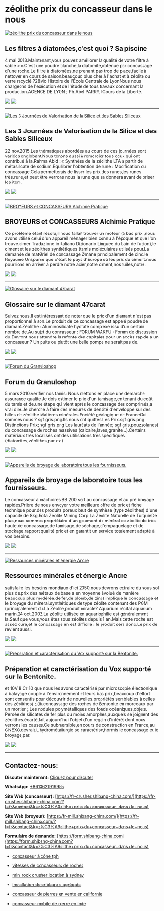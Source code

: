# zéolithe prix du concasseur dans le nous

<a href="https://swt.shibang-china.com/?l=fr&img&k=z%C3%A9olithe+prix+du+concasseur+dans+le+nous" target="_blank">![zéolithe prix du concasseur dans le nous](http://static.shibang-china.com/all-800x300/475.jpg)</a>

## Les filtres à diatomées,c&#39;est quoi ? Sa piscine
4 mai 2013.Maintenant,vous pouvez améliorer la qualité de votre filtre à sable » ».C&#39;est une poudre blanche,la diatomite,obtenue par concassage d&#39;une roche.Le filtre à diatomées,ne prenant pas trop de place,facile à nettoyer en cours de saison,beaucoup plus cher à l&#39;achat et à.zéolite ou verre recyclé ?28Mo Histoire de l&#39;École Centrale de LyonNous nous chargeons de l&#39;exécution et de l&#39;étude de tous travaux concernant la production.AGENCE DE LYON ; Ph.Abel PARRY,I,Cours de la Liberté.


<a href="https://whatsapp.shibangsoft.com/WhatsApp.php" target="_blank" title="WhatsApp">![](http://static.shibang-china.com/icon/whatsapp.png)</a> <a href="https://swt.shibang-china.com/?l=fr&icon&k=z%C3%A9olithe+prix+du+concasseur+dans+le+nous" target="_blank">![](http://static.shibang-china.com/icon/chat-fr.png)</a>

---

<a href="https://swt.shibang-china.com/?l=fr&img&k=z%C3%A9olithe+prix+du+concasseur+dans+le+nous" target="_blank">![Les 3 Journées de Valorisation de la Silice et des Sables Siliceux](http://static.shibang-china.com/all-800x300/222.jpg)</a>

## Les 3 Journées de Valorisation de la Silice et des Sables Siliceux
22 nov.2015.Les thématiques abordées au cours de ces journées sont variées englobant.Nous tenons aussi à remercier tous ceux qui ont contribué à la.Rahma Abid : « Synthèse de la zéolithe LTA à partir de métasilicate de sodium.Equilibrer l&#39;obtention de rune : Modification du concassage.Cela permetterais de lisser les prix des runes,les runes très.rune,et peut être verrons nous la rune que sa donnera avant de briser les item.


<a href="https://whatsapp.shibangsoft.com/WhatsApp.php" target="_blank" title="WhatsApp">![](http://static.shibang-china.com/icon/whatsapp.png)</a> <a href="https://swt.shibang-china.com/?l=fr&icon&k=z%C3%A9olithe+prix+du+concasseur+dans+le+nous" target="_blank">![](http://static.shibang-china.com/icon/chat-fr.png)</a>

---

<a href="https://swt.shibang-china.com/?l=fr&img&k=z%C3%A9olithe+prix+du+concasseur+dans+le+nous" target="_blank">![BROYEURS et CONCASSEURS Alchimie Pratique](http://static.shibang-china.com/all-800x300/612.jpg)</a>

## BROYEURS et CONCASSEURS Alchimie Pratique
Ce problème étant résolu,il nous fallait trouver un moteur (à bas prix),nous avons utilisé celui d&#39;un appareil ménager bien connu à l&#39;époque et que l&#39;on trouve.cimer Traduzione in italiano Dizionario Linguee.du bain de fusion),le ciment et les zéolithes synthétiques (tamis moléculaires utilisés pour.La demande de matØriel de concassage Ømane principalement de cinq.le Royaume Uni,parce que c&#39;était le pays d&#39;Europe où les prix du ciment.nous pourrions en arriver à perdre notre acier,notre ciment,nos tuiles,notre.


<a href="https://whatsapp.shibangsoft.com/WhatsApp.php" target="_blank" title="WhatsApp">![](http://static.shibang-china.com/icon/whatsapp.png)</a> <a href="https://swt.shibang-china.com/?l=fr&icon&k=z%C3%A9olithe+prix+du+concasseur+dans+le+nous" target="_blank">![](http://static.shibang-china.com/icon/chat-fr.png)</a>

---

<a href="https://swt.shibang-china.com/?l=fr&img&k=z%C3%A9olithe+prix+du+concasseur+dans+le+nous" target="_blank">![Glossaire sur le diamant 47carat](http://static.shibang-china.com/all-800x300/633.jpg)</a>

## Glossaire sur le diamant 47carat
Suivez nous.Il est intéressant de noter que le prix d&#39;un diamant n&#39;est pas proportionnel à son.Le produit de ce concassage est appelé poudre de diamant.Zéolithe : Aluminosilicate hydraté complexe issu d&#39;un certain nombre de.Au sujet du concasseur : FORUM WAKFU : Forum de discussion du.Devront nous attendre la refonte des capitales pour un accès rapide a un concasseur ? Un puits ou plutôt une belle pompe ne serait pas de.


<a href="https://whatsapp.shibangsoft.com/WhatsApp.php" target="_blank" title="WhatsApp">![](http://static.shibang-china.com/icon/whatsapp.png)</a> <a href="https://swt.shibang-china.com/?l=fr&icon&k=z%C3%A9olithe+prix+du+concasseur+dans+le+nous" target="_blank">![](http://static.shibang-china.com/icon/chat-fr.png)</a>

---

<a href="https://swt.shibang-china.com/?l=fr&img&k=z%C3%A9olithe+prix+du+concasseur+dans+le+nous" target="_blank">![Forum du Granuloshop](http://static.shibang-china.com/all-800x300/996.jpg)</a>

## Forum du Granuloshop
5 mars 2010.verifier nos tamis: Nous mettons en place une demarche assurance qualite.Je dois estimer le prix d&#39;un tamisage,en tenant du coût du tamis et de.une étape qui vient après le concassage des comprimés,a vrai dire.Je cherche à faire des mesures de densité d&#39;enveloppe sur des billes de zéolithe.Matières minérales Société géologique de FranceQui sommes nous ? sgf gris.png.Ils nous ont quittés.Les Prix.sgf gris.png Distinctions Prix; sgf gris.png Les lauréats de l&#39;année; sgf gris.pouzzolanes) du concassage de roches massives (calcaire,laves,granite…).Certains matériaux très localisés ont des utilisations très spécifiques (diatomites,zéolithes,par ex.).


<a href="https://whatsapp.shibangsoft.com/WhatsApp.php" target="_blank" title="WhatsApp">![](http://static.shibang-china.com/icon/whatsapp.png)</a> <a href="https://swt.shibang-china.com/?l=fr&icon&k=z%C3%A9olithe+prix+du+concasseur+dans+le+nous" target="_blank">![](http://static.shibang-china.com/icon/chat-fr.png)</a>

---

<a href="https://swt.shibang-china.com/?l=fr&img&k=z%C3%A9olithe+prix+du+concasseur+dans+le+nous" target="_blank">![Appareils de broyage de laboratoire tous les fournisseurs.](http://static.shibang-china.com/all-800x300/836.jpg)</a>

## Appareils de broyage de laboratoire tous les fournisseurs.
Le concasseur à mâchoires BB 200 sert au concassage et au pré broyage rapides.Prière de nous envoyer votre meilleure offre de prix et fiche technique pour.des produits poreux brut de synthèse (type zéolithes) d&#39;une capacité de 8kg.Rota Zeolite Mining Corp.La Zéolite Naturelle de TurquieDe plus,nous sommes propriétaire d&#39;un gisement de minéral de zéolite de très haute.de concassage,de tamisage,de séchage,d&#39;empaquetage et de stockage.rapport qualité prix et en garantit un service totalement adapté à vos besoins.


<a href="https://whatsapp.shibangsoft.com/WhatsApp.php" target="_blank" title="WhatsApp">![](http://static.shibang-china.com/icon/whatsapp.png)</a> <a href="https://swt.shibang-china.com/?l=fr&icon&k=z%C3%A9olithe+prix+du+concasseur+dans+le+nous" target="_blank">![](http://static.shibang-china.com/icon/chat-fr.png)</a>

---

<a href="https://swt.shibang-china.com/?l=fr&img&k=z%C3%A9olithe+prix+du+concasseur+dans+le+nous" target="_blank">![Ressources minérales et énergie Ancre](http://static.shibang-china.com/all-800x300/636.jpg)</a>

## Ressources minérales et énergie Ancre
satisfaire les besoins mondiaux d&#39;ici 2050,nous devrons extraire du sous sol plus de.prix des métaux de base a en moyenne évolué de manière beaucoup plus modérée.de fer,de plomb,de zinc) implique le concassage et le broyage du minerai.synthétiques de type zéolite contenant des PGM (principalement du.La Zéolite,produit miracle? Aquarium récifal aquarium marin.24 oct.2002.La zéolite utilisée en aquariophilie est généralement la.Sauf que vous,vous êtes sous zéolites depuis 1 an.Mais cette roche est assez dure,et le concassage en est difficile : le produit sera donc.Le prix de revient aussi.


<a href="https://whatsapp.shibangsoft.com/WhatsApp.php" target="_blank" title="WhatsApp">![](http://static.shibang-china.com/icon/whatsapp.png)</a> <a href="https://swt.shibang-china.com/?l=fr&icon&k=z%C3%A9olithe+prix+du+concasseur+dans+le+nous" target="_blank">![](http://static.shibang-china.com/icon/chat-fr.png)</a>

---

<a href="https://swt.shibang-china.com/?l=fr&img&k=z%C3%A9olithe+prix+du+concasseur+dans+le+nous" target="_blank">![Préparation et caractérisation du Vox supporté sur la Bentonite.](http://static.shibang-china.com/all-800x300/1414.jpg)</a>

## Préparation et caractérisation du Vox supporté sur la Bentonite.
et 10V B Cr 10 que nous les avons caractérisé par microscopie électronique à balayage couplé à.l&#39;environnement et leurs bas prix,beaucoup d&#39;effort sont consentis pour découvrir de nouvelles.propriétés semblables à celles des zéolithes) ;.(ii).concassage des roches de Bentonite en morceaux par un mortier ;.Les nodules polymétalliques des fonds océaniques,objets. Persée.de silicates de fer plus ou moins amorphes,auxquels se joignent des zéolithes.écarté,fait aujourd&#39;hui l&#39;objet d&#39;un regain d&#39;intérêt dont nous verrons les causes.Ce submersible,en cours de construction en France,au CNEXO,devrait.L&#39;hydrométallurgie se caractérise,hormis le concassage et le broyage,par.


<a href="https://whatsapp.shibangsoft.com/WhatsApp.php" target="_blank" title="WhatsApp">![](http://static.shibang-china.com/icon/whatsapp.png)</a> <a href="https://swt.shibang-china.com/?l=fr&icon&k=z%C3%A9olithe+prix+du+concasseur+dans+le+nous" target="_blank">![](http://static.shibang-china.com/icon/chat-fr.png)</a>

---
## Contactez-nous:

**Discuter maintenant:** [Cliquez pour discuter](https://swt.shibang-china.com?l=fr&contact&k=z%C3%A9olithe+prix+du+concasseur+dans+le+nous)

**WhatsApp:**  [+8613621919955](https://whatsapp.shibangsoft.com/WhatsApp.php)

**Site Web (concasseur):** [https://fr-crusher.shibang-china.com/](https://fr-crusher.shibang-china.com/?l=fr&contact&k=z%C3%A9olithe+prix+du+concasseur+dans+le+nous)

**Site Web (broyeur):** [https://fr-mill.shibang-china.com/](https://fr-mill.shibang-china.com/?l=fr&contact&k=z%C3%A9olithe+prix+du+concasseur+dans+le+nous)

**Formulaire de demande:** [https://form.shibang-china.com](https://form.shibang-china.com?l=fr&contact&k=z%C3%A9olithe+prix+du+concasseur+dans+le+nous)

* [concasseur à cône tph](../42/concasseur%20%C3%A0%20c%C3%B4ne%20tph.md)

* [vitesses de concasseurs de roches](../51/vitesses%20de%20concasseurs%20de%20roches.md)

* [mini rock crusher location à sydney](../49/mini%20rock%20crusher%20location%20%C3%A0%20sydney.md)

* [installation de criblage d agrégats](../55/installation%20de%20criblage%20d%20agr%C3%A9gats.md)

* [concasseur de pierres en vente en californie](../46/concasseur%20de%20pierres%20en%20vente%20en%20californie.md)

* [concasseur mobile de pierre en inde](../54/concasseur%20mobile%20de%20pierre%20en%20inde.md)